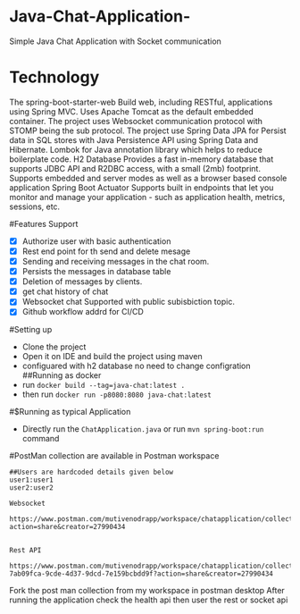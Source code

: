 # Java-Chat-Application-
Simple Java Chat Application with Socket communication

# Technology
The spring-boot-starter-web Build web, including RESTful, applications using Spring MVC. Uses Apache Tomcat as the default embedded container.
The project uses Websocket communication protocol with STOMP being the sub protocol.
The project use Spring Data JPA  for Persist data in SQL stores with Java Persistence API using Spring Data and Hibernate.
Lombok  for Java annotation library which helps to reduce boilerplate code.
H2 Database Provides a fast in-memory database that supports JDBC API and R2DBC access, with a small (2mb) footprint. Supports embedded and server modes as well as a browser based console application
Spring Boot Actuator Supports built in endpoints that let you monitor and manage your application - such as application health, metrics, sessions, etc.

#Features Support
- [X] Authorize user with basic authentication
- [X] Rest end point for th send and delete mesage 
- [X] Sending and receiving messages in the chat room.
- [X] Persists the messages in database table
- [X] Deletion of messages by clients.
- [X] get chat history of chat
- [X] Websocket chat Supported with public subisbiction topic.
- [X] Github workflow addrd for CI/CD

#Setting up
- Clone the project
- Open it on IDE and build the project using maven
- configuared with h2 database no need to change configration
##Running as docker
-  run `docker build --tag=java-chat:latest .`  
-  then run  `docker run -p8080:8080 java-chat:latest`

#$Running as typical Application
- Directly run the `ChatApplication.java` or run `mvn spring-boot:run` command 


#PostMan collection are available in Postman workspace

	##Users are hardcoded details given below
 	user1:user1
  	user2:user2

	Websocket
		https://www.postman.com/mutivenodrapp/workspace/chatapplication/collection/66090ea384b58c997bc16a12?action=share&creator=27990434

  
	Rest API
		https://www.postman.com/mutivenodrapp/workspace/chatapplication/collection/27990434-7ab09fca-9cde-4d37-9dcd-7e159bcbdd9f?action=share&creator=27990434
Fork the post man collection from my workspace in postman desktop
After running the application check the health api 
then user the rest or socket api







